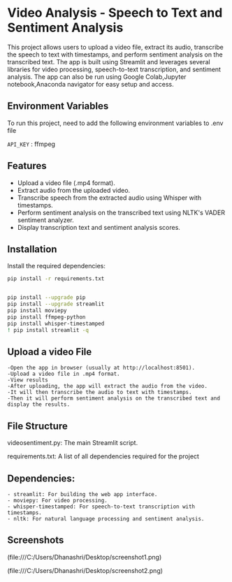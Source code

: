 
# Video Analysis - Speech to Text and Sentiment Analysis 

This project allows users to upload a video file, extract its audio, transcribe the speech to text with timestamps, and perform sentiment analysis on the transcribed text. The app is built using Streamlit and leverages several libraries for video processing, speech-to-text transcription, and sentiment analysis. The app can also be run using Google Colab,Jupyter notebook,Anaconda navigator for easy setup and access.




## Environment Variables

To run this project, need to add the following environment variables to .env file

`API_KEY` : ffmpeg 



## Features

- Upload a video file (.mp4 format).
- Extract audio from the uploaded video.
- Transcribe speech from the extracted audio using   Whisper with timestamps.
-  Perform sentiment analysis on the transcribed text using NLTK's VADER sentiment analyzer.
- Display transcription text and sentiment analysis scores.




## Installation

Install the required dependencies:

```bash
pip install -r requirements.txt


pip install --upgrade pip
pip install --upgrade streamlit
pip install moviepy
pip install ffmpeg-python
pip install whisper-timestamped
! pip install streamlit -q
```
    
## Upload a video File

```
-Open the app in browser (usually at http://localhost:8501).
-Upload a video file in .mp4 format.
-View results
-After uploading, the app will extract the audio from the video.
-It will then transcribe the audio to text with timestamps.
-Then it will perform sentiment analysis on the transcribed text and display the results.
```


## File Structure

videosentiment.py: The main Streamlit script.

requirements.txt: A list of all dependencies required for the project


## Dependencies:

```
- streamlit: For building the web app interface.
- moviepy: For video processing.
- whisper-timestamped: For speech-to-text transcription with timestamps.
- nltk: For natural language processing and sentiment analysis. 
```





## Screenshots

(file:///C:/Users/Dhanashri/Desktop/screenshot1.png)

(file:///C:/Users/Dhanashri/Desktop/screenshot2.png)
